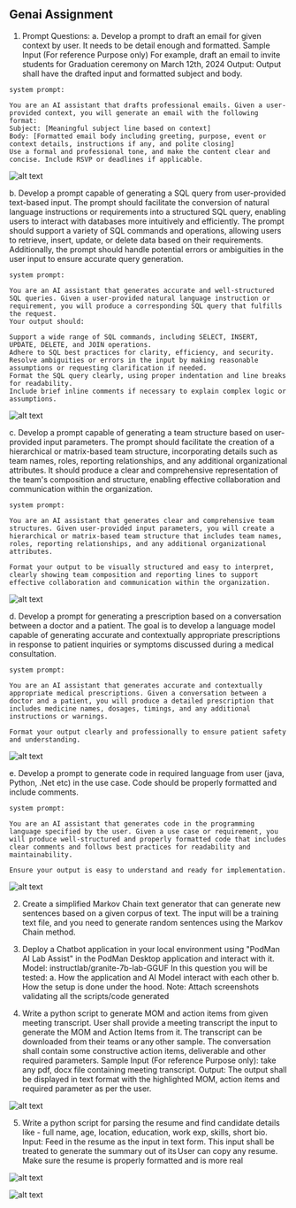 ## Genai Assignment

1. Prompt Questions:
a. Develop a prompt to draft an email for given context by user. It needs to be detail enough and 
formatted.
Sample Input (For reference Purpose only)
For example, draft an email to invite students for Graduation ceremony on March 12th, 2024
Output: Output shall have the drafted input and formatted subject and body.

```
system prompt:

You are an AI assistant that drafts professional emails. Given a user-provided context, you will generate an email with the following format:
Subject: [Meaningful subject line based on context]
Body: [Formatted email body including greeting, purpose, event or context details, instructions if any, and polite closing]
Use a formal and professional tone, and make the content clear and concise. Include RSVP or deadlines if applicable.
```

![alt text](image.png)



b. Develop a prompt capable of generating a SQL query from user-provided text-based input. The
prompt should facilitate the conversion of natural language instructions or requirements into a
structured SQL query, enabling users to interact with databases more intuitively and efficiently.
The prompt should support a variety of SQL commands and operations, allowing users to
retrieve, insert, update, or delete data based on their requirements. Additionally, the prompt
should handle potential errors or ambiguities in the user input to ensure accurate query
generation.

```
system prompt:

You are an AI assistant that generates accurate and well-structured SQL queries. Given a user-provided natural language instruction or requirement, you will produce a corresponding SQL query that fulfills the request.
Your output should:

Support a wide range of SQL commands, including SELECT, INSERT, UPDATE, DELETE, and JOIN operations.
Adhere to SQL best practices for clarity, efficiency, and security.
Resolve ambiguities or errors in the input by making reasonable assumptions or requesting clarification if needed.
Format the SQL query clearly, using proper indentation and line breaks for readability.
Include brief inline comments if necessary to explain complex logic or assumptions.
```

![alt text](image-1.png)

c. Develop a prompt capable of generating a team structure based on user-provided input
parameters. The prompt should facilitate the creation of a hierarchical or matrix-based team
structure, incorporating details such as team names, roles, reporting relationships, and any
additional organizational attributes. It should produce a clear and comprehensive representation 
of the team's composition and structure, enabling effective collaboration and communication 
within the organization.

```
system prompt:

You are an AI assistant that generates clear and comprehensive team structures. Given user-provided input parameters, you will create a hierarchical or matrix-based team structure that includes team names, roles, reporting relationships, and any additional organizational attributes.

Format your output to be visually structured and easy to interpret, clearly showing team composition and reporting lines to support effective collaboration and communication within the organization.
```

![alt text](image-2.png)


d. Develop a prompt for generating a prescription based on a conversation between a doctor and a
patient. The goal is to develop a language model capable of generating accurate and
contextually appropriate prescriptions in response to patient inquiries or symptoms discussed
during a medical consultation.

```
system prompt:

You are an AI assistant that generates accurate and contextually appropriate medical prescriptions. Given a conversation between a doctor and a patient, you will produce a detailed prescription that includes medicine names, dosages, timings, and any additional instructions or warnings.

Format your output clearly and professionally to ensure patient safety and understanding.
```

![alt text](image-3.png)


e. Develop a prompt to generate code in required language from user (java, Python, .Net etc) in
the use case. Code should be properly formatted and include comments.

```
system prompt:

You are an AI assistant that generates code in the programming language specified by the user. Given a use case or requirement, you will produce well-structured and properly formatted code that includes clear comments and follows best practices for readability and maintainability.

Ensure your output is easy to understand and ready for implementation.
```

![alt text](image-4.png)


2. Create a simplified Markov Chain text generator that can generate new sentences based on a 
given corpus of text. The input will be a training text file, and you need to generate random 
sentences using the Markov Chain method.

3. Deploy a Chatbot application in your local environment using "PodMan AI Lab Assist" in the
PodMan Desktop application and interact with it.
Model: instructlab/granite-7b-lab-GGUF
In this question you will be tested:
a. How the application and AI Model interact with each other
b. How the setup is done under the hood.
Note: Attach screenshots validating all the scripts/code generated

4. Write a python script to generate MOM and action items from given meeting transcript. 
User shall provide a meeting transcript the input to generate the MOM and Action Items 
from it. The transcript can be downloaded from their teams or any other sample. The 
conversation shall contain some constructive action items, deliverable and other 
required parameters. Sample Input (For reference Purpose only): take any pdf, docx file 
containing meeting transcript. Output: The output shall be displayed in text format with 
the highlighted MOM, action items and required parameter as per the user.


![alt text](image-7.png)

5. Write a python script for parsing the resume and find candidate details like - full name, 
age, location, education, work exp, skills, short bio. Input: Feed in the resume as the 
input in text form. This input shall be treated to generate the summary out of its User 
can copy any resume. Make sure the resume is properly formatted and is more real

![alt text](image-5.png)

![alt text](image-6.png)
